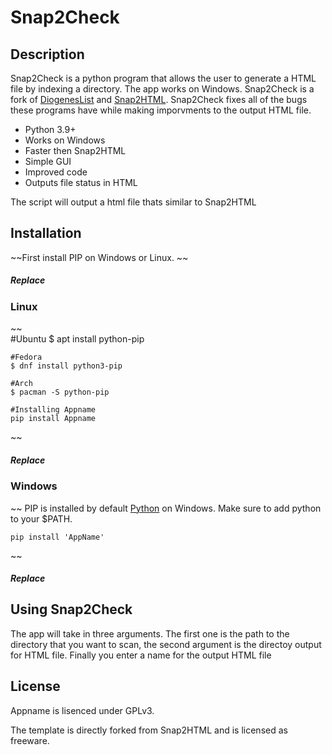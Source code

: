 # Snap2Check

## Description    
Snap2Check is a python program that allows the user to generate a HTML file by indexing a directory. The app works on Windows. Snap2Check is a fork of [DiogenesList](https://github.com/ZapperDJ/DiogenesList) and [Snap2HTML](https://www.rlvision.com/snap2html/). Snap2Check fixes all of the bugs these programs have while making imporvments to the output HTML file.

- Python 3.9+
- Works on Windows
- Faster then Snap2HTML
- Simple GUI
- Improved code
- Outputs file status in HTML

The script will output a html file thats similar to Snap2HTML


## Installation
~~First install PIP on Windows or Linux. ~~
##### Replace


### Linux
~~  
    #Ubuntu
    $ apt install python-pip
    
    #Fedora
    $ dnf install python3-pip
    
    #Arch
    $ pacman -S python-pip
    
    #Installing Appname
    pip install Appname
~~
##### Replace
    

### Windows 
~~
PIP is installed by default [Python](https://www.python.org/downloads/windows/) on Windows. Make sure to add python to your $PATH.
    
    pip install 'AppName'
~~
##### Replace


## Using Snap2Check
The app will take in three arguments. The first one is the path to the directory that you want to scan, the second argument is the directoy output for HTML file. Finally you enter a name for the output HTML file
    
 
    
## License

Appname is lisenced under GPLv3.
    
The template is directly forked from Snap2HTML and is licensed as freeware.